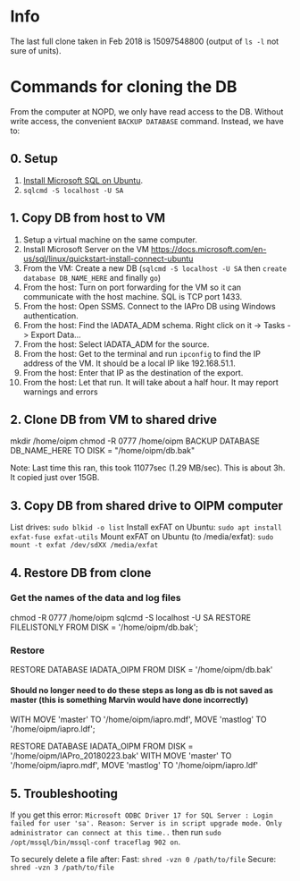 # Info
The last full clone taken in Feb 2018 is 15097548800 (output of `ls -l` not sure of units).

# Commands for cloning the DB
From the computer at NOPD, we only have read access to the DB. Without write access,
the convenient `BACKUP DATABASE` command. Instead, we have to:

## 0. Setup
1) [Install Microsoft SQL on Ubuntu](https://docs.microsoft.com/en-us/sql/linux/quickstart-install-connect-ubuntu).
2) `sqlcmd -S localhost -U SA`

## 1. Copy DB from host to VM
1) Setup a virtual machine on the same computer.
2) Install Microsoft Server on the VM https://docs.microsoft.com/en-us/sql/linux/quickstart-install-connect-ubuntu
3) From the VM: Create a new DB (`sqlcmd -S localhost -U SA` then `create database DB_NAME_HERE` and finally `go`)
4) From the host: Turn on port forwarding for the VM so it can communicate with the host machine. SQL is TCP port 1433.
5) From the host: Open SSMS. Connect to the IAPro DB using Windows authentication.
6) From the host: Find the IADATA_ADM schema. Right click on it -> Tasks -> Export Data...
7) From the host: Select IADATA_ADM for the source.
8) From the host: Get to the terminal and run `ipconfig` to find the IP address of the VM. It should be a local IP like 192.168.51.1.
9) From the host: Enter that IP as the destination of the export.
10) From the host: Let that run. It will take about a half hour. It may report warnings and errors

## 2. Clone DB from VM to shared drive
mkdir /home/oipm 
chmod -R 0777 /home/oipm
BACKUP DATABASE DB_NAME_HERE TO DISK = "/home/oipm/db.bak"

Note: Last time this ran, this took 11077sec (1.29 MB/sec). This is about 3h. It copied just over 15GB.

## 3. Copy DB from shared drive to OIPM computer
List drives: `sudo blkid -o list`
Install exFAT on Ubuntu: `sudo apt install exfat-fuse exfat-utils`
Mount exFAT on Ubuntu (to /media/exfat): `sudo mount -t exfat /dev/sdXX /media/exfat`

## 4. Restore DB from clone
### Get the names of the data and log files
chmod -R 0777 /home/oipm
sqlcmd -S localhost -U SA
RESTORE FILELISTONLY FROM DISK = '/home/oipm/db.bak';

### Restore
RESTORE DATABASE IADATA_OIPM FROM DISK = '/home/oipm/db.bak' 

#### Should no longer need to do these steps as long as db is not saved as master (this is something Marvin would have done incorrectly)
WITH MOVE 'master' TO '/home/oipm/iapro.mdf', 
MOVE 'mastlog' TO '/home/oipm/iapro.ldf';

RESTORE DATABASE IADATA_OIPM FROM DISK = '/home/oipm/IAPro_20180223.bak' WITH MOVE 'master' TO '/home/oipm/iapro.mdf', MOVE 'mastlog' TO '/home/oipm/iapro.ldf'

## 5. Troubleshooting
If you get this error: `Microsoft ODBC Driver 17 for SQL Server : Login failed for user 'sa'. Reason: Server is in script upgrade mode. Only administrator can connect at this time..`
then run `sudo /opt/mssql/bin/mssql-conf traceflag 902 on`.

To securely delete a file after:
Fast: `shred -vzn 0 /path/to/file`
Secure: `shred -vzn 3 /path/to/file`
